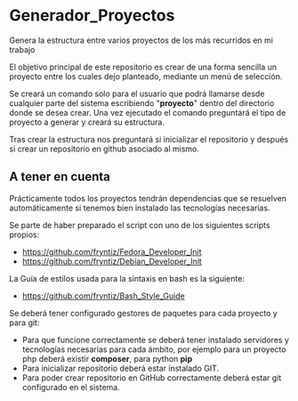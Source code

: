 # Generador_Proyectos
Genera la estructura entre varios proyectos de los más recurridos en mi trabajo

El objetivo principal de este repositorio es crear de una forma sencilla un proyecto entre los cuales dejo planteado, mediante un menú de selección.

Se creará un comando solo para el usuario que podrá llamarse desde cualquier parte del sistema escribiendo "**proyecto**" dentro del directorio donde se desea crear. Una vez ejecutado el comando preguntará el tipo de proyecto a generar y creará su estructura.

Tras crear la estructura nos preguntará si inicializar el repositorio y después si crear un repositorio en github asociado al mismo.

## A tener en cuenta
Prácticamente todos los proyectos tendrán dependencias que se resuelven automáticamente si tenemos bien instalado las tecnologías necesarias.

Se parte de haber preparado el script con uno de los siguientes scripts propios:
- https://github.com/fryntiz/Fedora_Developer_Init
- https://github.com/fryntiz/Debian_Developer_Init

La Guía de estilos usada para la sintaxis en bash es la siguiente:
- https://github.com/fryntiz/Bash_Style_Guide

Se deberá tener configurado gestores de paquetes para cada proyecto y para git:
- Para que funcione correctamente se deberá tener instalado servidores y tecnologías necesarias para cada ámbito, por ejemplo para un proyecto php deberá existir **composer**, para python **pip**
- Para inicializar repositorio deberá estar instalado GIT.
- Para poder crear repositorio en GitHub correctamente deberá estar git configurado en el sistema.
